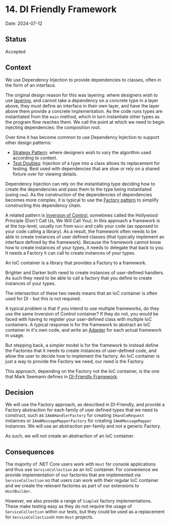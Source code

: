 # 14. DI Friendly Framework 

Date: 2024-07-12

## Status

Accepted

## Context

We use Dependency Injection to provide dependencies to classes, often in the form of an interface. 

The original design reason for this was layering: where designers wish to use [layering](https://martinfowler.com/bliki/PresentationDomainDataLayering.html), and cannot take a dependency on a concrete type in a layer above, they must define an interface in their own layer, and have the layer above them provide a concrete implementation. As the code runs types are instantiated from the `main` method, which in turn instantiate other types as the program flow reaches them. We call the point at which we need to begin injecting dependencies: the composition root.

Over time it has become common to use Dependency Injection to support other design patterns:

- [Strategy Pattern](https://en.wikipedia.org/wiki/Strategy_pattern): where designers wish to vary the algorithm used according to context.  
- [Test Doubles](https://en.wikipedia.org/wiki/Test_double): Injection of a type into a class allows its replacement for testing. Best used with dependencies that are slow or rely on a shared fixture over for viewing details.

Dependency Injection can rely on the instantiating type deciding how to create the dependencies and pass them to the type being instantiated (using `new`). As the construction of the dependencies of dependencies becomes more complex, it is typical to use the [Factory pattern](https://en.wikipedia.org/wiki/Factory_method_pattern) to simplify constructing this dependency chain.

A related pattern is [Inversion of Control](https://en.wikipedia.org/wiki/Inversion_of_control), sometimes called the Hollywood Principle (Don't Call Us, We Will Call You). In this approach a framework is at the top-level, usually run from `main` and calls your code (as opposed to your code calling a library). As a result, the framework often needs to be able to create instances of user defined classes (that typically implement an interface defined by the framework). Because the framework cannot know how to create instances of your types, it needs to delegate that back to you. It needs a Factory it can call to create instances of your types.

An IoC container is a library that provides a Factory to a framework.

Brighter and Darker both need to create instances of user-defined handlers. As such they need to be able to call a factory that you define to create instances of your types.

The intersection of these two needs means that an IoC container is often used for DI - but this is not required.

A typical problem is that if you intend to use multiple frameworks, do they use the same Inversion of Control container? If they do not, you would be faced with having to register your user-defined class with multiple IoC containers. A typical response is for the framework to abstract an IoC container in it's own code, and write an [Adapter](https://en.wikipedia.org/wiki/Adapter_pattern) for each actual framework in usage.

But stepping back, a simpler model is for the framework to instead define the Factories that it needs to create instances of user-defined code, and allow the user to decide how to implement the factory. An IoC container is just a way to provide the Factory we need, our need is the Factory. 

This approach, depending on the Factory not the IoC container, is the one that Mark Seemann defines in [DI-Friendly Framework](https://blog.ploeh.dk/2014/05/19/di-friendly-framework/).

## Decision

We will use the Factory approach, as described in DI-Friendly, and provide a Factory abstraction for each family of user defined types that we need to construct, such as `IAmAHandlerFactory` for creating `IHandleRequest` instances or `IAmAMessageMapperFactory` for creating `IAmAMessageMapper` instances. We will use an abstraction per-family and not a generic Factory.

As such, we will not create an abstraction of an IoC container.

## Consequences

The majority of .NET Core users work with `Host` for console applications and thus use `ServiceCollection` as an IoC container. For convenience we provide implementation of our factories that are implemented via `ServiceCollection` so that users can work with their regular IoC container and we create the relevant factories as part of our extensions to `HostBuilder`.

However, we also provide a range of `SimpleX` factory implementations. These make testing easy as they do not require the usage of `ServiceCollection` within our tests, but they could be used as a replacement for `ServiceCollection`in non `Host` projects.
